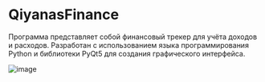 # QiyanasFinance
Программа представляет собой финансовый трекер для учёта доходов и расходов. Разработан с использованием языка программирования Python и библиотеки PyQt5 для создания графического интерфейса.

![image](https://github.com/qiyanaitsme/QiyanasFinance/assets/60918217/1b2fa196-e7a9-431d-9805-f648914019d0)
